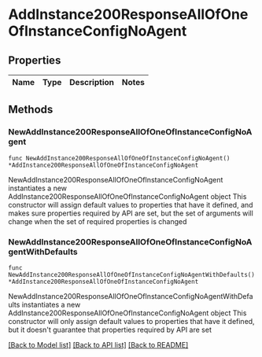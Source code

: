 # AddInstance200ResponseAllOfOneOfInstanceConfigNoAgent

## Properties

Name | Type | Description | Notes
------------ | ------------- | ------------- | -------------

## Methods

### NewAddInstance200ResponseAllOfOneOfInstanceConfigNoAgent

`func NewAddInstance200ResponseAllOfOneOfInstanceConfigNoAgent() *AddInstance200ResponseAllOfOneOfInstanceConfigNoAgent`

NewAddInstance200ResponseAllOfOneOfInstanceConfigNoAgent instantiates a new AddInstance200ResponseAllOfOneOfInstanceConfigNoAgent object
This constructor will assign default values to properties that have it defined,
and makes sure properties required by API are set, but the set of arguments
will change when the set of required properties is changed

### NewAddInstance200ResponseAllOfOneOfInstanceConfigNoAgentWithDefaults

`func NewAddInstance200ResponseAllOfOneOfInstanceConfigNoAgentWithDefaults() *AddInstance200ResponseAllOfOneOfInstanceConfigNoAgent`

NewAddInstance200ResponseAllOfOneOfInstanceConfigNoAgentWithDefaults instantiates a new AddInstance200ResponseAllOfOneOfInstanceConfigNoAgent object
This constructor will only assign default values to properties that have it defined,
but it doesn't guarantee that properties required by API are set


[[Back to Model list]](../README.md#documentation-for-models) [[Back to API list]](../README.md#documentation-for-api-endpoints) [[Back to README]](../README.md)



